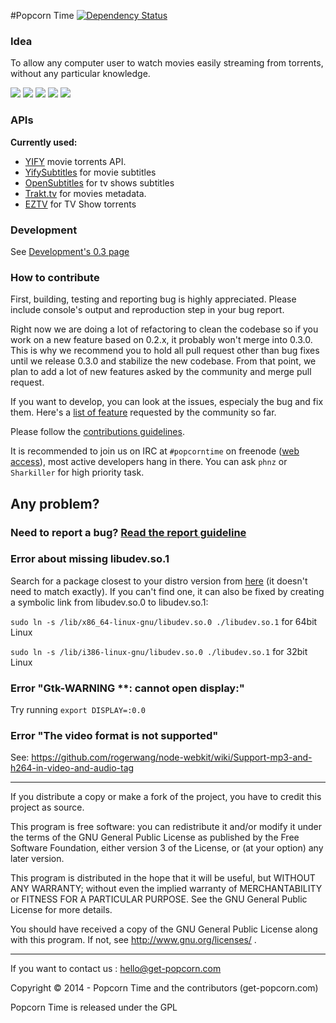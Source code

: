 #Popcorn Time [![Dependency Status](https://david-dm.org/popcorn-official/popcorn-app.svg)](https://david-dm.org/popcorn-official/popcorn-app)

### Idea

To allow any computer user to watch movies easily streaming from torrents, without any particular knowledge.

![](http://i.imgur.com/OVMJkCB.png)
![](http://i.imgur.com/MyJIzbX.png)
![](http://i.imgur.com/xWo9U24.png)
![](http://i.imgur.com/YdPiqKH.png)
![](http://i.imgur.com/yILXXpf.png)
### APIs

**Currently used:**
- [YIFY](http://yts.re/api) movie torrents API.
- [YifySubtitles](http://www.yifysubtitles.com) for movie subtitles
- [OpenSubtitles](http://www.opensubtitles.org) for tv shows subtitles
- [Trakt.tv](https://trakt.tv/) for movies metadata.
- [EZTV](http://eztv.it) for TV Show torrents

### Development

See [Development's 0.3 page](https://github.com/popcorn-official/popcorn-app/wiki/Build-and-Debug-dev-0.3)

### How to contribute

First, building, testing and reporting bug is highly appreciated. Please include console's output and reproduction step in your bug report.

Right now we are doing a lot of refactoring to clean the codebase so if you work on a new feature based on 0.2.x, it probably won't merge into 0.3.0. This is why we recommend you to hold all pull request other than bug fixes until we release 0.3.0 and stabilize the new codebase. From that point, we plan to add a lot of new features asked by the community and merge pull request.

If you want to develop, you can look at the issues, especialy the bug and fix them.
Here's a [list of feature](https://popcorntime.uservoice.com/forums/245422-general) requested by the community so far.

Please follow the [contributions guidelines](https://github.com/popcorn-official/popcorn-app/blob/master/CONTRIBUTING.md).

It is recommended to join us on IRC at `#popcorntime` on freenode ([web access](http://webchat.freenode.net/?channels=popcorntime)), most active developers hang in there. You can ask `phnz` or  `Sharkiller` for high priority task.

## Any problem?

### Need to report a bug? [Read the report guideline](https://github.com/popcorn-official/popcorn-app/blob/master/CONTRIBUTING.md#report-a-bug)

### Error about missing libudev.so.1
Search for a package closest to your distro version from [here](http://pkgs.org/search/?query=libudev1&type=smart) (it doesn't need to match exactly). If you can't find one, it can also be fixed by creating a symbolic link from libudev.so.0 to libudev.so.1:

`sudo ln -s /lib/x86_64-linux-gnu/libudev.so.0 ./libudev.so.1` for 64bit Linux

`sudo ln -s /lib/i386-linux-gnu/libudev.so.0 ./libudev.so.1` for 32bit Linux

### Error "Gtk-WARNING **: cannot open display:"
Try running `export DISPLAY=:0.0`

### Error "The video format is not supported"
See: https://github.com/rogerwang/node-webkit/wiki/Support-mp3-and-h264-in-video-and-audio-tag

***

If you distribute a copy or make a fork of the project, you have to credit this project as source.
	
This program is free software: you can redistribute it and/or modify it under the terms of the GNU General Public License as published by the Free Software Foundation, either version 3 of the License, or (at your option) any later version.
 
This program is distributed in the hope that it will be useful, but WITHOUT ANY WARRANTY; without even the implied warranty of MERCHANTABILITY or FITNESS FOR A PARTICULAR PURPOSE.  See the GNU General Public License for more details.
 
You should have received a copy of the GNU General Public License along with this program.  If not, see http://www.gnu.org/licenses/ .

***

If you want to contact us : hello@get-popcorn.com
 
Copyright © 2014 - Popcorn Time and the contributors (get-popcorn.com)

Popcorn Time is released under the GPL
